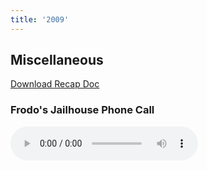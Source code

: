 ```yaml
---
title: '2009'
---
```

## Miscellaneous

[Download Recap Doc](https://www.dropbox.com/s/ymrbmhmkfonkfxe/2009-xxxvii-recap.doc?dl=0)

### Frodo's Jailhouse Phone Call
<audio controls>
  <source src="/assets/audio/richard-thompson20090723.ogg" type="audio/ogg">
  <source src="/assets/audio/richard-thompson20090723.wav" type="audio/mpeg">
Your browser (most likely Internet Explorer) does not support the audio element.
</audio>
